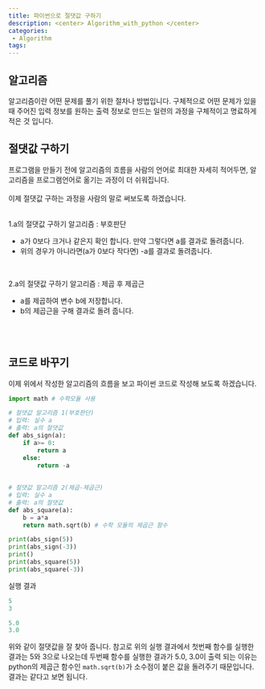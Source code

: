 ```yaml
---
title: 파이썬으로 절댓값 구하기
description: <center> Algorithm_with_python </center>
categories:
 - Algorithm
tags:
---
```


## 알고리즘

알고리즘이란 어떤 문제를 풀기 위한 절차나 방법입니다. 구체적으로 어떤 문제가 있을 때 주어진 입력 정보를 원하는 출력 정보로 만드는 일련의 과정을 구체적이고 명료하게 적은 것 입니다.

## 절댓값 구하기

프로그램을 만들기 전에 알고리즘의 흐름을 사람의 언어로 최대한 자세히 적어두면, 알고리즘을 프로그램언어로 옮기는 과정이 더 쉬워집니다.
<br>
<br>
이제 절댓값 구하는 과정을 사람의 말로 써보도록 하겠습니다.
<br>
<br>

1.a의 절댓값 구하기 알고리즘 : 부호판단 <br>

* a가 0보다 크거나 같은지 확인 합니다. 만약 그렇다면 a를 결과로 돌려줍니다.
* 위의 경우가 아니라면(a가 0보다 작다면) -a를 결과로 돌려줍니다.
<br>

2.a의 절댓값 구하기 알고리즘 : 제곱 후 제곱근
<br>

* a를 제곱하여 변수 b에 저장합니다.
* b의 제곱근을 구해 결과로 돌려 줍니다.
<br>
<br>

## 코드로 바꾸기
이제 위에서 작성한 알고리즘의 흐름을 보고 파이썬 코드로 작성해 보도록 하겠습니다.
<br>

```python
import math # 수학모듈 사용

# 절댓값 알고리즘 1(부호판단)
# 입력: 실수 a
# 출력: a의 절댓값
def abs_sign(a):
    if a>= 0:
        return a
    else:
        return -a
    
    
# 절댓값 알고리즘 2(제곱-제곱근)
# 입력: 실수 a
# 출력: a의 절댓값
def abs_square(a):
    b = a*a
    return math.sqrt(b) # 수학 모듈의 제곱근 함수

print(abs_sign(5))
print(abs_sign(-3))
print()
print(abs_square(5))
print(abs_square(-3))
```
실행 결과
<br>

```python
5
3

5.0
3.0
```

위와 같이 절댓값을 잘 찾아 줍니다. 참고로 위의 실행 결과에서 첫번째 함수를 실행한 결과는 5와 3으로 나오는데 두번째 함수를 실행한 결과가 5.0, 3.0이 출력 되는 이유는 python의 제곱근 함수인 `math.sqrt(b)`가 소수점이 붙은 값을 돌려주기 때문입니다. 결과는 같다고 보면 됩니다.
